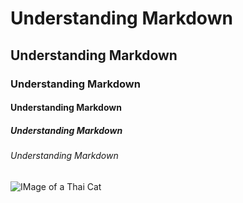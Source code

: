 # Understanding Markdown
## Understanding Markdown
### Understanding Markdown
#### Understanding Markdown
##### Understanding Markdown
###### Understanding Markdown

![IMage of a Thai Cat](https://octodex.github.com/images/yaktocat.png)
